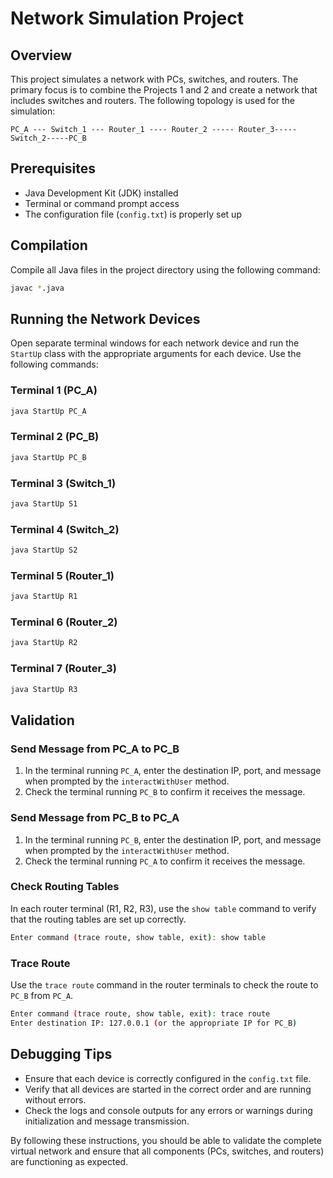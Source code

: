 # Network Simulation Project

## Overview
This project simulates a network with PCs, switches, and routers. The primary focus is to combine the Projects 1 and 2 and create a network that includes switches and routers. The following topology is used for the simulation:

```
PC_A --- Switch_1 --- Router_1 ---- Router_2 ----- Router_3-----Switch_2-----PC_B
```

## Prerequisites
- Java Development Kit (JDK) installed
- Terminal or command prompt access
- The configuration file (`config.txt`) is properly set up

## Compilation
Compile all Java files in the project directory using the following command:

```sh
javac *.java
```

## Running the Network Devices
Open separate terminal windows for each network device and run the `StartUp` class with the appropriate arguments for each device. Use the following commands:

### Terminal 1 (PC_A)
```sh
java StartUp PC_A
```

### Terminal 2 (PC_B)
```sh
java StartUp PC_B
```

### Terminal 3 (Switch_1)
```sh
java StartUp S1
```

### Terminal 4 (Switch_2)
```sh
java StartUp S2
```

### Terminal 5 (Router_1)
```sh
java StartUp R1
```

### Terminal 6 (Router_2)
```sh
java StartUp R2
```

### Terminal 7 (Router_3)
```sh
java StartUp R3
```

## Validation
### Send Message from PC_A to PC_B
1. In the terminal running `PC_A`, enter the destination IP, port, and message when prompted by the `interactWithUser` method.
2. Check the terminal running `PC_B` to confirm it receives the message.

### Send Message from PC_B to PC_A
1. In the terminal running `PC_B`, enter the destination IP, port, and message when prompted by the `interactWithUser` method.
2. Check the terminal running `PC_A` to confirm it receives the message.

### Check Routing Tables
In each router terminal (R1, R2, R3), use the `show table` command to verify that the routing tables are set up correctly.

```sh
Enter command (trace route, show table, exit): show table
```

### Trace Route
Use the `trace route` command in the router terminals to check the route to `PC_B` from `PC_A`.

```sh
Enter command (trace route, show table, exit): trace route
Enter destination IP: 127.0.0.1 (or the appropriate IP for PC_B)
```

## Debugging Tips
- Ensure that each device is correctly configured in the `config.txt` file.
- Verify that all devices are started in the correct order and are running without errors.
- Check the logs and console outputs for any errors or warnings during initialization and message transmission.

By following these instructions, you should be able to validate the complete virtual network and ensure that all components (PCs, switches, and routers) are functioning as expected.

